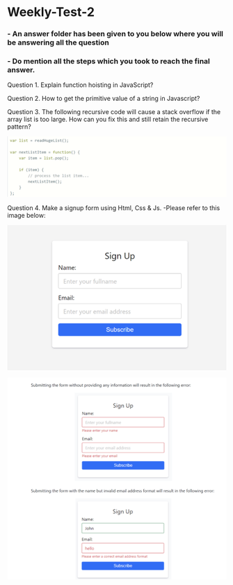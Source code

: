 # Weekly-Test-2

### - An answer folder has been given to you below where you will be answering all the question
### - Do mention all the steps which you took to reach the final answer.

Question 1.
Explain function hoisting in JavaScript?
 

Question 2. 
How to get the primitive value of a string in Javascript?


Question 3.
The following recursive code will cause a stack overflow if the array list is too large. How can you fix this and still retain the recursive pattern?

![alt text](../Images/output1.png)


Question 4.
Make a signup form using Html, Css & Js.
-Please refer to this image below:

![alt text](../Images/js-test-form.png)

![alt text](../Images/js-test-formafter.png)


